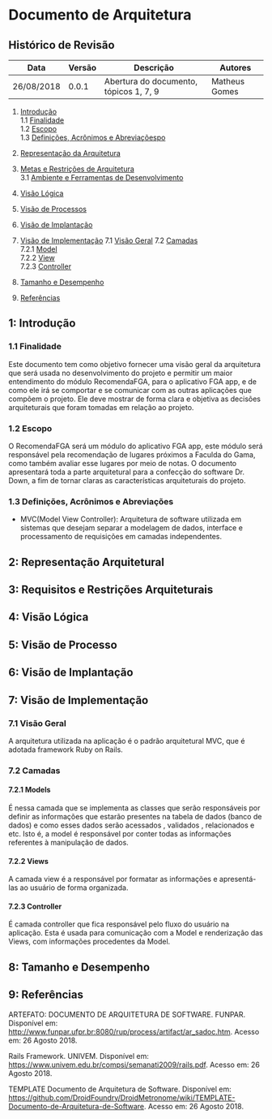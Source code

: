 
# Documento de Arquitetura

## Histórico de Revisão

| Data | Versão | Descrição | Autores |
| ---  |  ---   |  ---  |  ---  |
| 26/08/2018 | 0.0.1 | Abertura do documento, tópicos 1, 7, 9| Matheus Gomes |

1. [Introdução]()       
  1.1 [Finalidade]()            
  1.2 [Escopo]()   
  1.3 [Definições, Acrônimos e Abreviaçõespo]()   

2. [Representação da Arquitetura]()

3. [Metas e Restrições de Arquitetura]()  
  3.1 [Ambiente e Ferramentas de Desenvolvimento]()

4. [Visão Lógica]()              

5. [Visão de Processos]()

6. [Visão de Implantação]()

7. [Visão de Implementação]()
    7.1 [Visão Geral]()
    7.2 [Camadas]()              
    7.2.1 [Model]()           
    7.2.2 [View]()             
    7.2.3 [Controller]()             

8. [Tamanho e Desempenho]()

9.  [Referências]()


## 1:   Introdução

### 1.1 Finalidade

Este documento tem como objetivo fornecer uma visão geral da arquitetura que será usada no desenvolvimento do projeto e permitir um maior entendimento do módulo RecomendaFGA, para o aplicativo FGA app, e de como ele irá se comportar e se comunicar com as outras aplicações que compõem o projeto. Ele deve mostrar de forma clara e objetiva as decisões arquiteturais que foram tomadas em relação ao projeto.

### 1.2 Escopo

O RecomendaFGA será um módulo do aplicativo FGA app, este módulo será responsável pela recomendação de lugares próximos a Faculda do Gama, como também avaliar esse lugares por meio de notas. O documento apresentará toda a parte arquitetural para a confecção do software Dr. Down, a fim de tornar claras as características arquiteturais do projeto.

### 1.3 Definições, Acrônimos e Abreviações
- MVC(Model View Controller): Arquitetura de software utilizada em sistemas que desejam separar a modelagem de dados, interface e processamento de requisições em camadas independentes.

## 2: Representação Arquitetural

## 3:  Requisitos e Restrições Arquiteturais

## 4:   Visão Lógica

## 5:   Visão de Processo

## 6:   Visão de Implantação

## 7:    Visão de Implementação

### 7.1 Visão Geral

A arquitetura utilizada na aplicação é o padrão arquitetural MVC, que é adotada framework Ruby on Rails. 

### 7.2 Camadas

#### 7.2.1 Models
É nessa camada que se implementa as classes que serão responsáveis por definir as informações que estarão presentes na tabela de dados (banco de dados) e como esses dados serão acessados , validados , relacionados e etc. Isto é, a model é responsável por conter todas as informações referentes à manipulação de dados.
#### 7.2.2 Views
A camada view é a responsável por formatar as informações e apresentá-las ao usuário de forma organizada. 
#### 7.2.3 Controller
É camada controller que fica responsável pelo fluxo do usuário na aplicação. Esta é usada para comunicação com a Model e renderização das Views, com informações procedentes da Model.

## 8:   Tamanho e Desempenho

## 9:  Referências

ARTEFATO: DOCUMENTO DE ARQUITETURA DE SOFTWARE. FUNPAR. Disponível em: <http://www.funpar.ufpr.br:8080/rup/process/artifact/ar_sadoc.htm>. Acesso em: 26 Agosto 2018.

 Rails Framework. UNIVEM. Disponível em:
<https://www.univem.edu.br/compsi/semanati2009/rails.pdf>. Acesso em: 26 Agosto 2018.

TEMPLATE Documento de Arquitetura de Software. Disponível em:
<https://github.com/DroidFoundry/DroidMetronome/wiki/TEMPLATE-Documento-de-Arquitetura-de-Software>. Acesso em: 26 Agosto 2018.
